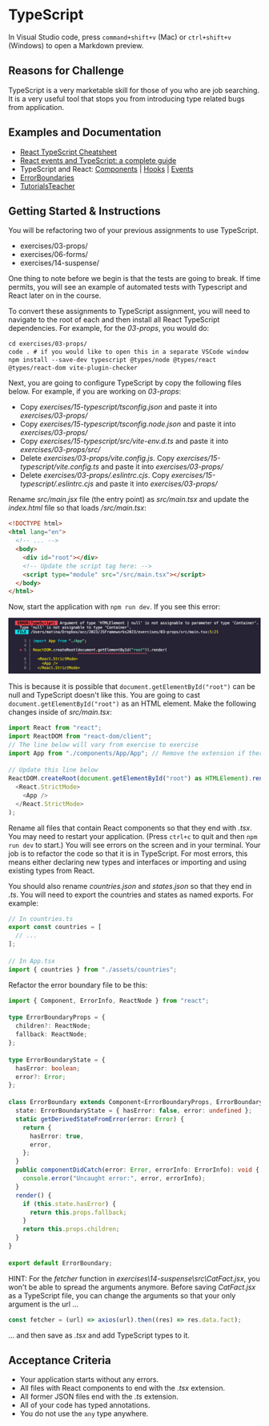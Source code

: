 # TypeScript

In Visual Studio code, press `command+shift+v` (Mac) or `ctrl+shift+v` (Windows) to open a Markdown preview.

## Reasons for Challenge

TypeScript is a very marketable skill for those of you who are job searching. It is a very useful tool that stops you from introducing type related bugs from application.

## Examples and Documentation

- [React TypeScript Cheatsheet](https://react-typescript-cheatsheet.netlify.app/docs/basic/getting-started/basic_type_example)
- [React events and TypeScript: a complete guide](https://devtrium.com/posts/react-typescript-events)
- TypeScript and React: [Components](https://fettblog.eu/typescript-react/components/) | [Hooks](https://fettblog.eu/typescript-react/hooks/) | [Events](https://fettblog.eu/typescript-react/events/)
- [ErrorBoundaries](https://react-typescript-cheatsheet.netlify.app/docs/basic/getting-started/error_boundaries)
- [TutorialsTeacher](https://www.tutorialsteacher.com/typescript)

## Getting Started & Instructions

You will be refactoring two of your previous assignments to use TypeScript.

- exercises/03-props/
- exercises/06-forms/
- exercises/14-suspense/

One thing to note before we begin is that the tests are going to break. If time permits, you will see an example of automated tests with Typescript and React later on in the course.

To convert these assignments to TypeScript assignment, you will need to navigate to the root of each and then install all React TypeScript dependencies. For example, for the _03-props_, you would do:

```shell
cd exercises/03-props/
code . # if you would like to open this in a separate VSCode window
npm install --save-dev typescript @types/node @types/react @types/react-dom vite-plugin-checker
```

Next, you are going to configure TypeScript by copy the following files below. For example, if you are working on _03-props_:

- Copy _exercises/15-typescript/tsconfig.json_ and paste it into _exercises/03-props/_
- Copy _exercises/15-typescript/tsconfig.node.json_ and paste it into _exercises/03-props/_
- Copy _exercises/15-typescript/src/vite-env.d.ts_ and paste it into _exercises/03-props/src/_
- Delete _exercises/03-props/vite.config.js_. Copy _exercises/15-typescript/vite.config.ts_ and paste it into _exercises/03-props/_
- Delete _exercises/03-props/.eslintrc.cjs_. Copy _exercises/15-typescript/.eslintrc.cjs_ and paste it into _exercises/03-props/_

Rename _src/main.jsx_ file (the entry point) as _src/main.tsx_ and update the _index.html_ file so that loads _/src/main.tsx_:

```html
<!DOCTYPE html>
<html lang="en">
  <!-- ... -->
  <body>
    <div id="root"></div>
    <!-- Update the script tag here: -->
    <script type="module" src="/src/main.tsx"></script>
  </body>
</html>
```

Now, start the application with `npm run dev`. If you see this error:

![ ERROR(TypeScript)  Argument of type 'HTMLElement | null' is not assignable to parameter of type 'Container'. Type 'null' is not assignable to type 'Container'.](typescript-main-error.png)

This is because it is possible that `document.getElementById("root")` can be null and TypeScript doesn't like this. You are going to cast `document.getElementById("root")` as an HTML element. Make the following changes inside of _src/main.tsx_:

```ts
import React from "react";
import ReactDOM from "react-dom/client";
// The line below will vary from exercise to exercise
import App from "./components/App/App"; // Remove the extension if there

// Update this line below
ReactDOM.createRoot(document.getElementById("root") as HTMLElement).render(
  <React.StrictMode>
    <App />
  </React.StrictMode>
);
```

Rename all files that contain React components so that they end with _.tsx_. You may need to restart your application. (Press `ctrl+c` to quit and then `npm run dev` to start.) You will see errors on the screen and in your terminal. Your job is to refactor the code so that it is in TypeScript. For most errors, this means either declaring new types and interfaces or importing and using existing types from React.

You should also rename _countries.json_ and _states.json_ so that they end in _.ts_. You will need to export the countries and states as named exports. For example:

```ts
// In countries.ts
export const countries = [
  // ...
];

// In App.tsx
import { countries } from "./assets/countries";
```

Refactor the error boundary file to be this:

```ts
import { Component, ErrorInfo, ReactNode } from "react";

type ErrorBoundaryProps = {
  children?: ReactNode;
  fallback: ReactNode;
};

type ErrorBoundaryState = {
  hasError: boolean;
  error?: Error;
};

class ErrorBoundary extends Component<ErrorBoundaryProps, ErrorBoundaryState> {
  state: ErrorBoundaryState = { hasError: false, error: undefined };
  static getDerivedStateFromError(error: Error) {
    return {
      hasError: true,
      error,
    };
  }
  public componentDidCatch(error: Error, errorInfo: ErrorInfo): void {
    console.error("Uncaught error:", error, errorInfo);
  }
  render() {
    if (this.state.hasError) {
      return this.props.fallback;
    }
    return this.props.children;
  }
}

export default ErrorBoundary;
```

HINT: For the _fetcher_ function in _exercises\14-suspense\src\CatFact.jsx_, you won't be able to spread the arguments anymore. Before saving _CatFact.jsx_ as a TypeScript file, you can change the arguments so that your only argument is the url ...

```js
const fetcher = (url) => axios(url).then((res) => res.data.fact);
```

... and then save as _.tsx_ and add TypeScript types to it.

## Acceptance Criteria

- Your application starts without any errors.
- All files with React components to end with the _.tsx_ extension.
- All former JSON files end with the _.ts_ extension.
- All of your code has typed annotations.
- You do not use the `any` type anywhere.
